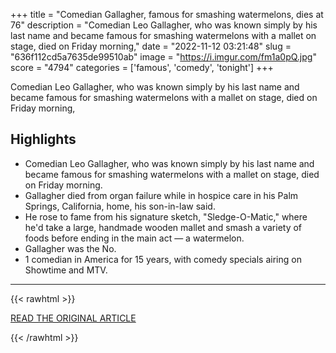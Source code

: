 +++
title = "Comedian Gallagher, famous for smashing watermelons, dies at 76"
description = "Comedian Leo Gallagher, who was known simply by his last name and became famous for smashing watermelons with a mallet on stage, died on Friday morning,"
date = "2022-11-12 03:21:48"
slug = "636f112cd5a7635de99510ab"
image = "https://i.imgur.com/fm1a0pQ.jpg"
score = "4794"
categories = ['famous', 'comedy', 'tonight']
+++

Comedian Leo Gallagher, who was known simply by his last name and became famous for smashing watermelons with a mallet on stage, died on Friday morning,

## Highlights

- Comedian Leo Gallagher, who was known simply by his last name and became famous for smashing watermelons with a mallet on stage, died on Friday morning.
- Gallagher died from organ failure while in hospice care in his Palm Springs, California, home, his son-in-law said.
- He rose to fame from his signature sketch, "Sledge-O-Matic," where he'd take a large, handmade wooden mallet and smash a variety of foods before ending in the main act — a watermelon.
- Gallagher was the No.
- 1 comedian in America for 15 years, with comedy specials airing on Showtime and MTV.

---

{{< rawhtml >}}
  <p class="article-category">
    <a target="_blank" href="https://www.nbcnews.com/news/us-news/comedian-gallagher-famous-smashing-watermelons-dies-76-rcna56770">READ THE ORIGINAL ARTICLE</a>
  </p>
{{< /rawhtml >}}
